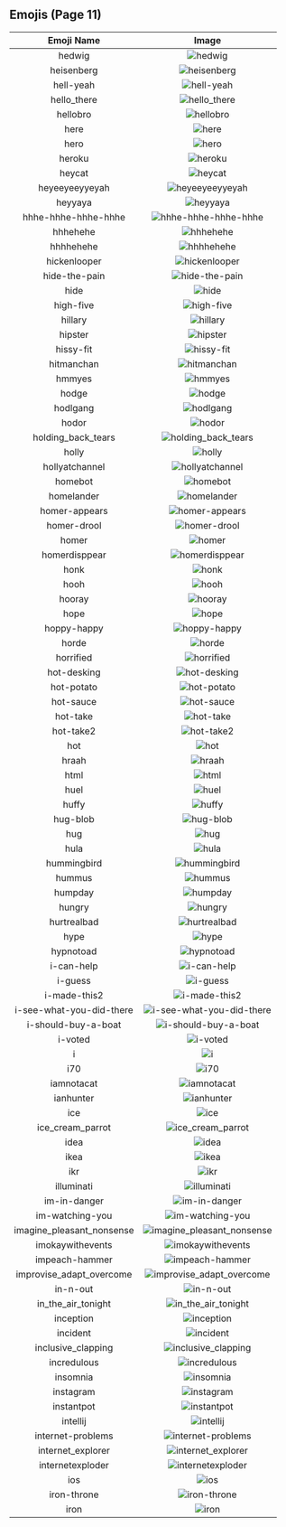 
  ## Emojis (Page 11)
  |Emoji Name|Image|
  | :-: | :-: |
  |hedwig| ![hedwig](/emojis/denverdevs/hedwig.png)|
  |heisenberg| ![heisenberg](/emojis/denverdevs/heisenberg.png)|
  |hell-yeah| ![hell-yeah](/emojis/denverdevs/hell-yeah.png)|
  |hello_there| ![hello_there](/emojis/denverdevs/hello_there.gif)|
  |hellobro| ![hellobro](/emojis/denverdevs/hellobro.gif)|
  |here| ![here](/emojis/denverdevs/here.png)|
  |hero| ![hero](/emojis/denverdevs/hero.jpg)|
  |heroku| ![heroku](/emojis/denverdevs/heroku.png)|
  |heycat| ![heycat](/emojis/denverdevs/heycat.png)|
  |heyeeyeeyyeyah| ![heyeeyeeyyeyah](/emojis/denverdevs/heyeeyeeyyeyah.gif)|
  |heyyaya| ![heyyaya](/emojis/denverdevs/heyyaya.gif)|
  |hhhe-hhhe-hhhe-hhhe| ![hhhe-hhhe-hhhe-hhhe](/emojis/denverdevs/hhhe-hhhe-hhhe-hhhe.gif)|
  |hhhehehe| ![hhhehehe](/emojis/denverdevs/hhhehehe.gif)|
  |hhhhehehe| ![hhhhehehe](/emojis/denverdevs/hhhhehehe.gif)|
  |hickenlooper| ![hickenlooper](/emojis/denverdevs/hickenlooper.png)|
  |hide-the-pain| ![hide-the-pain](/emojis/denverdevs/hide-the-pain.png)|
  |hide| ![hide](/emojis/denverdevs/hide.png)|
  |high-five| ![high-five](/emojis/denverdevs/high-five.gif)|
  |hillary| ![hillary](/emojis/denverdevs/hillary.gif)|
  |hipster| ![hipster](/emojis/denverdevs/hipster.png)|
  |hissy-fit| ![hissy-fit](/emojis/denverdevs/hissy-fit.gif)|
  |hitmanchan| ![hitmanchan](/emojis/denverdevs/hitmanchan.gif)|
  |hmmyes| ![hmmyes](/emojis/denverdevs/hmmyes.gif)|
  |hodge| ![hodge](/emojis/denverdevs/hodge.png)|
  |hodlgang| ![hodlgang](/emojis/denverdevs/hodlgang.png)|
  |hodor| ![hodor](/emojis/denverdevs/hodor.png)|
  |holding_back_tears| ![holding_back_tears](/emojis/denverdevs/holding_back_tears.gif)|
  |holly| ![holly](/emojis/denverdevs/holly.jpg)|
  |hollyatchannel| ![hollyatchannel](/emojis/denverdevs/hollyatchannel.jpg)|
  |homebot| ![homebot](/emojis/denverdevs/homebot.png)|
  |homelander| ![homelander](/emojis/denverdevs/homelander.png)|
  |homer-appears| ![homer-appears](/emojis/denverdevs/homer-appears.gif)|
  |homer-drool| ![homer-drool](/emojis/denverdevs/homer-drool.png)|
  |homer| ![homer](/emojis/denverdevs/homer.gif)|
  |homerdisppear| ![homerdisppear](/emojis/denverdevs/homerdisppear.gif)|
  |honk| ![honk](/emojis/denverdevs/honk.png)|
  |hooh| ![hooh](/emojis/denverdevs/hooh.png)|
  |hooray| ![hooray](/emojis/denverdevs/hooray.gif)|
  |hope| ![hope](/emojis/denverdevs/hope.png)|
  |hoppy-happy| ![hoppy-happy](/emojis/denverdevs/hoppy-happy.gif)|
  |horde| ![horde](/emojis/denverdevs/horde.jpg)|
  |horrified| ![horrified](/emojis/denverdevs/horrified.gif)|
  |hot-desking| ![hot-desking](/emojis/denverdevs/hot-desking.png)|
  |hot-potato| ![hot-potato](/emojis/denverdevs/hot-potato.gif)|
  |hot-sauce| ![hot-sauce](/emojis/denverdevs/hot-sauce.png)|
  |hot-take| ![hot-take](/emojis/denverdevs/hot-take.png)|
  |hot-take2| ![hot-take2](/emojis/denverdevs/hot-take2.gif)|
  |hot| ![hot](/emojis/denverdevs/hot.gif)|
  |hraah| ![hraah](/emojis/denverdevs/hraah.png)|
  |html| ![html](/emojis/denverdevs/html.png)|
  |huel| ![huel](/emojis/denverdevs/huel.png)|
  |huffy| ![huffy](/emojis/denverdevs/huffy.gif)|
  |hug-blob| ![hug-blob](/emojis/denverdevs/hug-blob.png)|
  |hug| ![hug](/emojis/denverdevs/hug.gif)|
  |hula| ![hula](/emojis/denverdevs/hula.gif)|
  |hummingbird| ![hummingbird](/emojis/denverdevs/hummingbird.png)|
  |hummus| ![hummus](/emojis/denverdevs/hummus.png)|
  |humpday| ![humpday](/emojis/denverdevs/humpday.png)|
  |hungry| ![hungry](/emojis/denverdevs/hungry.gif)|
  |hurtrealbad| ![hurtrealbad](/emojis/denverdevs/hurtrealbad.png)|
  |hype| ![hype](/emojis/denverdevs/hype.gif)|
  |hypnotoad| ![hypnotoad](/emojis/denverdevs/hypnotoad.gif)|
  |i-can-help| ![i-can-help](/emojis/denverdevs/i-can-help.png)|
  |i-guess| ![i-guess](/emojis/denverdevs/i-guess.gif)|
  |i-made-this2| ![i-made-this2](/emojis/denverdevs/i-made-this2.jpg)|
  |i-see-what-you-did-there| ![i-see-what-you-did-there](/emojis/denverdevs/i-see-what-you-did-there.png)|
  |i-should-buy-a-boat| ![i-should-buy-a-boat](/emojis/denverdevs/i-should-buy-a-boat.png)|
  |i-voted| ![i-voted](/emojis/denverdevs/i-voted.jpg)|
  |i| ![i](/emojis/denverdevs/i.jpg)|
  |i70| ![i70](/emojis/denverdevs/i70.png)|
  |iamnotacat| ![iamnotacat](/emojis/denverdevs/iamnotacat.png)|
  |ianhunter| ![ianhunter](/emojis/denverdevs/ianhunter.jpg)|
  |ice| ![ice](/emojis/denverdevs/ice.png)|
  |ice_cream_parrot| ![ice_cream_parrot](/emojis/denverdevs/ice_cream_parrot.gif)|
  |idea| ![idea](/emojis/denverdevs/idea.gif)|
  |ikea| ![ikea](/emojis/denverdevs/ikea.png)|
  |ikr| ![ikr](/emojis/denverdevs/ikr.png)|
  |illuminati| ![illuminati](/emojis/denverdevs/illuminati.png)|
  |im-in-danger| ![im-in-danger](/emojis/denverdevs/im-in-danger.png)|
  |im-watching-you| ![im-watching-you](/emojis/denverdevs/im-watching-you.png)|
  |imagine_pleasant_nonsense| ![imagine_pleasant_nonsense](/emojis/denverdevs/imagine_pleasant_nonsense.png)|
  |imokaywithevents| ![imokaywithevents](/emojis/denverdevs/imokaywithevents.gif)|
  |impeach-hammer| ![impeach-hammer](/emojis/denverdevs/impeach-hammer.png)|
  |improvise_adapt_overcome| ![improvise_adapt_overcome](/emojis/denverdevs/improvise_adapt_overcome.jpg)|
  |in-n-out| ![in-n-out](/emojis/denverdevs/in-n-out.png)|
  |in_the_air_tonight| ![in_the_air_tonight](/emojis/denverdevs/in_the_air_tonight.jpg)|
  |inception| ![inception](/emojis/denverdevs/inception.gif)|
  |incident| ![incident](/emojis/denverdevs/incident.png)|
  |inclusive_clapping| ![inclusive_clapping](/emojis/denverdevs/inclusive_clapping.gif)|
  |incredulous| ![incredulous](/emojis/denverdevs/incredulous.png)|
  |insomnia| ![insomnia](/emojis/denverdevs/insomnia.gif)|
  |instagram| ![instagram](/emojis/denverdevs/instagram.gif)|
  |instantpot| ![instantpot](/emojis/denverdevs/instantpot.png)|
  |intellij| ![intellij](/emojis/denverdevs/intellij.png)|
  |internet-problems| ![internet-problems](/emojis/denverdevs/internet-problems.png)|
  |internet_explorer| ![internet_explorer](/emojis/denverdevs/internet_explorer.png)|
  |internetexploder| ![internetexploder](/emojis/denverdevs/internetexploder.gif)|
  |ios| ![ios](/emojis/denverdevs/ios.png)|
  |iron-throne| ![iron-throne](/emojis/denverdevs/iron-throne.png)|
  |iron| ![iron](/emojis/denverdevs/iron.jpg)|
  